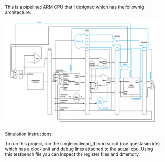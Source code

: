 This is a pipelined ARM CPU that I designed which has the follownig architecture:

![image](CPU_architecure.png)

Simulation Instructions:

To run this project, run the singlecyclecpu_tb.vhd script (use questasim ide) which has a clock unit and debug lines attached to the actual cpu.
Using this testbench file you can inspect the register files and dmemory.
